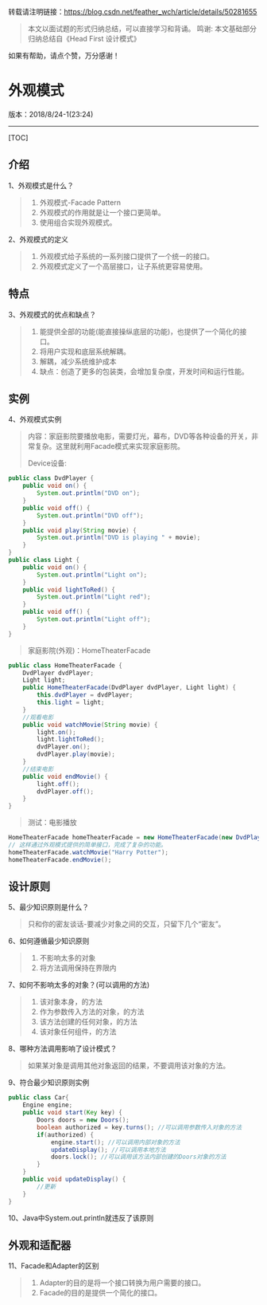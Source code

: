 转载请注明链接：https://blog.csdn.net/feather_wch/article/details/50281655

> 本文以面试题的形式归纳总结，可以直接学习和背诵。
> 鸣谢: 本文基础部分归纳总结自《Head First 设计模式》

如果有帮助，请点个赞，万分感谢！

# 外观模式

版本：2018/8/24-1(23:24)

---

[TOC]

## 介绍

1、外观模式是什么？
> 1. 外观模式-Facade Pattern
> 1. 外观模式的作用就是让一个接口更简单。
> 1. 使用组合实现外观模式。

2、外观模式的定义
> 1. 外观模式给子系统的一系列接口提供了一个统一的接口。
> 1. 外观模式定义了一个高层接口，让子系统更容易使用。

## 特点

3、外观模式的优点和缺点？
> 1. 能提供全部的功能(能直接操纵底层的功能)，也提供了一个简化的接口。
> 1. 将用户实现和底层系统解耦。
> 1. 解耦，减少系统维护成本
> 1. 缺点：创造了更多的包装类，会增加复杂度，开发时间和运行性能。

## 实例

4、外观模式实例
> 内容：家庭影院要播放电影，需要灯光，幕布，DVD等各种设备的开关，非常复杂。这里就利用Facade模式来实现家庭影院。
>
> Device设备:
```java
public class DvdPlayer {
	public void on() {
		System.out.println("DVD on");
	}
	public void off() {
		System.out.println("DVD off");
	}
	public void play(String movie) {
		System.out.println("DVD is playing " + movie);
	}
}
public class Light {
	public void on() {
		System.out.println("Light on");
	}
	public void lightToRed() {
		System.out.println("Light red");
	}
	public void off() {
		System.out.println("Light off");
	}
}
```
> 家庭影院(外观)：HomeTheaterFacade
```java
public class HomeTheaterFacade {
	DvdPlayer dvdPlayer;
	Light light;
	public HomeTheaterFacade(DvdPlayer dvdPlayer, Light light) {
		this.dvdPlayer = dvdPlayer;
		this.light = light;
	}
    //观看电影
	public void watchMovie(String movie) {
		light.on();
		light.lightToRed();
		dvdPlayer.on();
		dvdPlayer.play(movie);
	}
	//结束电影
	public void endMovie() {
		light.off();
		dvdPlayer.off();
	}
}
```
> 测试：电影播放
```java
HomeTheaterFacade homeTheaterFacade = new HomeTheaterFacade(new DvdPlayer(), new Light());
// 这样通过外观模式提供的简单接口，完成了复杂的功能。
homeTheaterFacade.watchMovie("Harry Potter");
homeTheaterFacade.endMovie();
```

## 设计原则

5、最少知识原则是什么？
> 只和你的密友谈话-要减少对象之间的交互，只留下几个“密友”。

6、如何遵循最少知识原则
> 1. 不影响太多的对象
> 1. 将方法调用保持在界限内

7、如何不影响太多的对象？(可以调用的方法)
>1. 该对象本身，的方法
>2. 作为参数传入方法的对象，的方法
>3. 该方法创建的任何对象，的方法
>4. 该对象任何组件，的方法

8、哪种方法调用影响了设计模式？
> 如果某对象是调用其他对象返回的结果，不要调用该对象的方法。

9、符合最少知识原则实例
```java
public class Car{
	Engine engine;
	public void start(Key key) {
		Doors doors = new Doors();
		boolean authorized = key.turns(); //可以调用参数传入对象的方法
		if(authorized) {
			engine.start(); //可以调用内部对象的方法
			updateDisplay(); //可以调用本地方法
			doors.lock(); //可以调用该方法内部创建的Doors对象的方法
		}
	}
	public void updateDisplay() {
		//更新
	}
}
```

10、Java中System.out.println就违反了该原则

## 外观和适配器

11、Facade和Adapter的区别
> 1. Adapter的目的是将一个接口转换为用户需要的接口。
> 1. Facade的目的是提供一个简化的接口。
